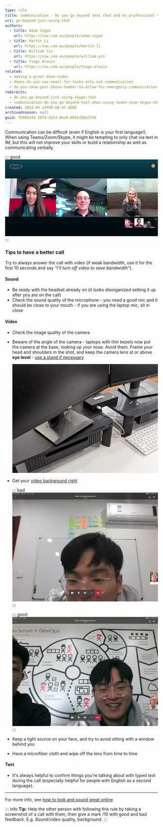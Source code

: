 ```yaml
---
type: rule
title: Communication - Do you go beyond text chat and do professional video calls?
uri: go-beyond-just-using-chat
authors:
  - title: Adam Cogan
    url: https://ssw.com.au/people/adam-cogan
  - title: Martin Li
    url: https://ssw.com.au/people/martin-li
  - title: William Yin
    url: https://ssw.com.au/people/william-yin
  - title: Tiago Araujo
    url: https://ssw.com.au/people/tiago-araujo
related:
  - making-a-great-done-video
  - dones-do-you-use-email-for-tasks-only-not-communication
  - do-you-show-your-phone-number-to-allow-for-emergency-communication
redirects:
  - do-you-go-beyond-just-using-skype-chat
  - communication-do-you-go-beyond-text-when-using-teams-zoom-skype-chat
created: 2014-04-14T08:08:47.000Z
archivedreason: null
guid: fb00d344-18f4-4154-8ea9-865bfbbb3f56
---
```


Communication can be difficult (even if English is your first language!). When using Teams/Zoom/Skype, it might be tempting to only chat via text in IM, but this will not improve your skills or build a relationship as well as communicating verbally.

<!--endintro-->

::: good
![Figure: Good example - Asking _"Can I call you?"_ (especially for complicated conversations)](skype-conference.jpg)
:::

### Tips to have a better call

Try to always answer the call with video (if weak bandwidth, use it for the first 10 seconds and say _"I'll turn off video to save bandwidth"_).

#### Sound

* Be ready with the headset already on (it looks disorganized setting it up after you are on the call)
* Check the sound quality of the microphone - you need a good mic and it should be close to your mouth - if you are using the laptop mic, sit in close

#### Video

* Check the image quality of the camera 
* Beware of the angle of the camera - laptops with thin bezels now put the camera at the base, looking up your nose. Avoid them. Frame your head and shoulders in the shot, and keep the camera lens at or above **eye level** - [use a stand if necessary](https://www.dicksmith.com.au/da/buy/kogan-height-adjustable-laptop-monitor-stand-kogan)

  ![Figure: Height-adjustable monitor and laptop stand](screen-stands.png)

* Get your [video background right](/video-background)

  ::: bad
  ![Figure: Bad example - Ugly background showing an air conditioner](Bad-Video-Background-orgn.png)
  :::
  
  ::: good
  ![Figure: Good Example - Nice background](Good-Video-Background-orgn.png)
  :::

* Keep a light source on your face, and try to avoid sitting with a window behind you
* Have a microfiber cloth and wipe off the lens from time to time

#### Text

* It's always helpful to confirm things you're talking about with typed text during the call (especially helpful for people with English as a second language).

---

For more info, see [how to look and sound great online](https://www.cnet.com/tech/computing/ultimate-webcam-tips-how-to-look-sound-great-online)

::: info
**Tip:** Help the other person with following this rule by taking a screenshot of a call with them, then give a mark /10 with good and bad feedback. E.g. Sound/video quality, background.
:::
